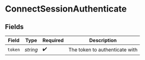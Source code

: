 # ConnectSessionAuthenticate


## Fields

| Field                          | Type                           | Required                       | Description                    |
| ------------------------------ | ------------------------------ | ------------------------------ | ------------------------------ |
| `token`                        | *string*                       | :heavy_check_mark:             | The token to authenticate with |